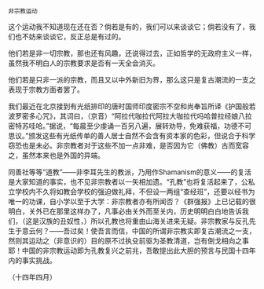     非宗教运动 

   这个运动我不知道现在还在否？倘若是有的，我们可以来谈谈它；倘若没有了，我们也不妨来谈谈它，反正总是有过的。

   他们若是非一切宗教，那也还有风趣，还说得过去，正如哲学的无政府主义一样，虽然我不明白人的宗教要求是否有一天全会消灭。

   他们若是只非一派的宗教，而且又以中外新旧为界，那么这只是复古潮流的一支之表现于宗教方面者罢了。

   我们最近在北京接到有光纸排印的唐时国师印度密宗不空和尚奉旨所译《护国般若波罗密多心咒》，其词曰，（京音）“阿拉代咖拉代阿拉大咖拉代吗哈普拉经娘八拉密特苏哇哈。”据说，“每晨至少虔诵一百另八遍，展转劝导，免难获福，功德不可思议。”颁发这些有光纸传单的善人居士自然不会含有资本家的色彩，但说合于科学窃恐也是未必。非宗教者对于这些不加一点非难，是否因为它（佛教）古而宽容之，虽然本来也是外国的异端。

   同善社等等“道教”——非李耳先生的教派，乃用作Shamanism的意义——的复活是大家知道的事实，也不见非宗教者以一矢相加遗。“孔教”也将复活起来了，公私立学校内不久将如教会学校的强迫做礼拜，不但设一两组“查经班”，还要以经书为唯一的功课，自小学以至于大学：非宗教者亦有所闻否？《群强报》上已记载的很明白，关外已在那里这样办了，凡事必由关外而至关内，历史明明白白地告诉我们，（这是汉族的丑奴性，）所以孔教也将重由山海关进来无疑。非宗教家与反孔先生于意云何？——吾过矣！使吾言而信，中国的所谓非宗教实即复古潮流之一支，然则其运动之（非意识的）目的原不过执殳前驱为圣教清道，岂有倒戈相向之事耶！中国的非宗教运动即为孔教复兴之前兆，吾敢提出此大胆的预言与民国十四年内的事实挑战。

   （十四年四月）

